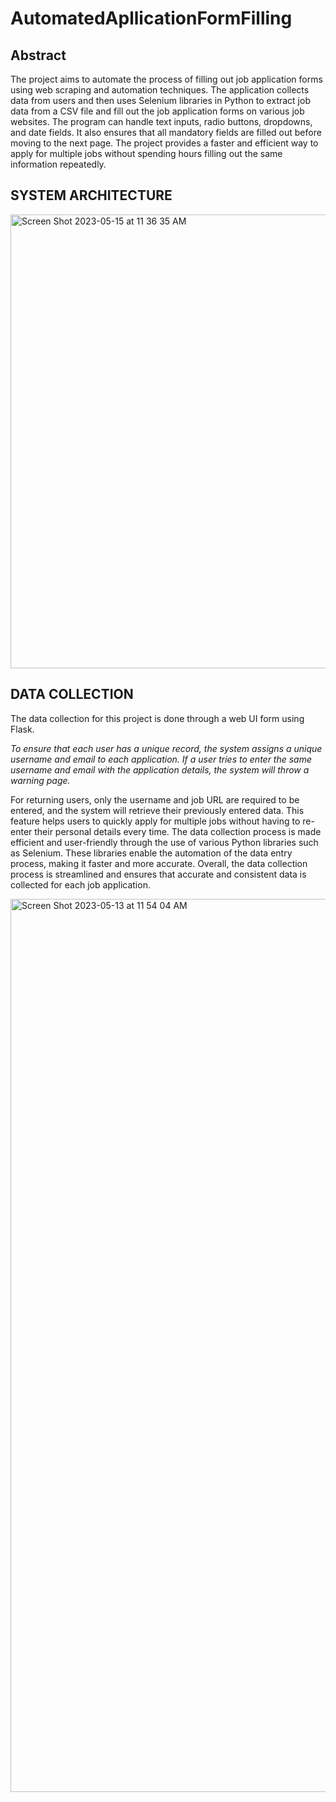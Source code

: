# AutomatedApllicationFormFilling

## Abstract
The project aims to automate the process of filling out job application forms using web scraping and automation techniques. The application collects data from users and then uses Selenium libraries in Python to extract job data from a CSV file and fill out the job application forms on various job websites. The program can handle text inputs, radio buttons, dropdowns, and date fields. It also ensures that all mandatory fields are filled out before moving to the next page. The project provides a faster and efficient way to apply for multiple jobs without spending hours filling out the same information repeatedly.

## SYSTEM ARCHITECTURE

<img width="726" alt="Screen Shot 2023-05-15 at 11 36 35 AM" src="https://github.com/AthiraNirmal/AutomatedApllicationFormFilling/assets/63495996/d46b8ca5-18c3-4ec8-9a08-810cb258562c">

## DATA COLLECTION
The data collection for this project is done through a web UI form using Flask.

*To ensure that each user has a unique record, the system assigns a unique username and email to each application. If a user tries to enter the same username and email with the application details, the system will throw a warning page.*

For returning users, only the username and job URL are required to be entered, and the system will retrieve their previously entered data. This feature helps users to quickly apply for multiple jobs without having to re-enter their personal details every time. The data collection process is made efficient and user-friendly through the use of various Python libraries such as Selenium. These libraries enable the automation of the data entry process, making it faster and more accurate. Overall, the data collection process is streamlined and ensures that accurate and consistent data is collected for each job application.


<img width="1429" alt="Screen Shot 2023-05-13 at 11 54 04 AM" src="https://github.com/AthiraNirmal/AutomatedApllicationFormFilling/assets/63495996/31c22f54-b201-4ace-8480-f132411c9447">
